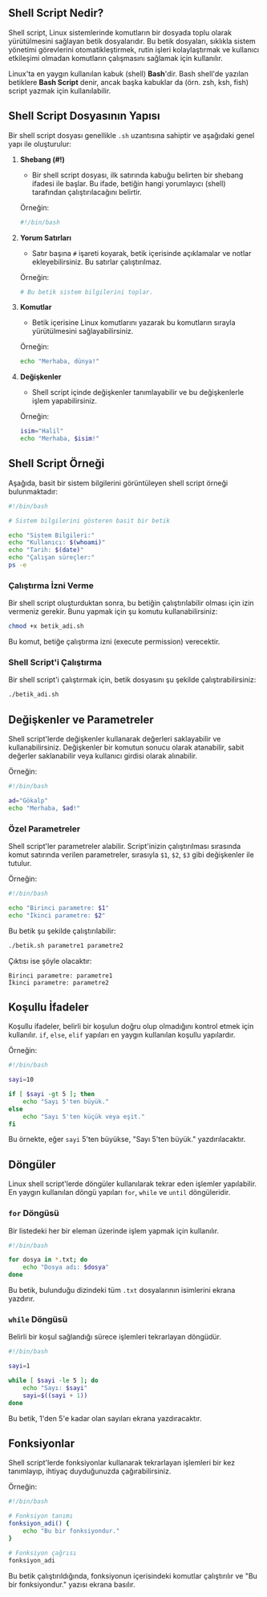 ## Shell Script Nedir?

Shell script, Linux sistemlerinde komutların bir dosyada toplu olarak yürütülmesini sağlayan betik dosyalarıdır. Bu betik dosyaları, sıklıkla sistem yönetimi görevlerini otomatikleştirmek, rutin işleri kolaylaştırmak ve kullanıcı etkileşimi olmadan komutların çalışmasını sağlamak için kullanılır.

Linux'ta en yaygın kullanılan kabuk (shell) **Bash**'dir. Bash shell'de yazılan betiklere **Bash Script** denir, ancak başka kabuklar da (örn. zsh, ksh, fish) script yazmak için kullanılabilir.

## Shell Script Dosyasının Yapısı

Bir shell script dosyası genellikle `.sh` uzantısına sahiptir ve aşağıdaki genel yapı ile oluşturulur:

1. **Shebang (#!)**
   - Bir shell script dosyası, ilk satırında kabuğu belirten bir shebang ifadesi ile başlar. Bu ifade, betiğin hangi yorumlayıcı (shell) tarafından çalıştırılacağını belirtir.
   
   Örneğin:
   ```bash
   #!/bin/bash
   ```

2. **Yorum Satırları**
   - Satır başına `#` işareti koyarak, betik içerisinde açıklamalar ve notlar ekleyebilirsiniz. Bu satırlar çalıştırılmaz.
   
   Örneğin:
   ```bash
   # Bu betik sistem bilgilerini toplar.
   ```

3. **Komutlar**
   - Betik içerisine Linux komutlarını yazarak bu komutların sırayla yürütülmesini sağlayabilirsiniz.

   Örneğin:
   ```bash
   echo "Merhaba, dünya!"
   ```

4. **Değişkenler**
   - Shell script içinde değişkenler tanımlayabilir ve bu değişkenlerle işlem yapabilirsiniz.
   
   Örneğin:
   ```bash
   isim="Halil"
   echo "Merhaba, $isim!"
   ```

## Shell Script Örneği

Aşağıda, basit bir sistem bilgilerini görüntüleyen shell script örneği bulunmaktadır:

```bash
#!/bin/bash

# Sistem bilgilerini gösteren basit bir betik

echo "Sistem Bilgileri:"
echo "Kullanıcı: $(whoami)"
echo "Tarih: $(date)"
echo "Çalışan süreçler:"
ps -e
```

### Çalıştırma İzni Verme

Bir shell script oluşturduktan sonra, bu betiğin çalıştırılabilir olması için izin vermeniz gerekir. Bunu yapmak için şu komutu kullanabilirsiniz:

```bash
chmod +x betik_adi.sh
```

Bu komut, betiğe çalıştırma izni (execute permission) verecektir.

### Shell Script'i Çalıştırma

Bir shell script'i çalıştırmak için, betik dosyasını şu şekilde çalıştırabilirsiniz:

```bash
./betik_adi.sh
```

## Değişkenler ve Parametreler

Shell script'lerde değişkenler kullanarak değerleri saklayabilir ve kullanabilirsiniz. Değişkenler bir komutun sonucu olarak atanabilir, sabit değerler saklanabilir veya kullanıcı girdisi olarak alınabilir.

Örneğin:

```bash
#!/bin/bash

ad="Gökalp"
echo "Merhaba, $ad!"
```

### Özel Parametreler

Shell script'ler parametreler alabilir. Script'inizin çalıştırılması sırasında komut satırında verilen parametreler, sırasıyla `$1`, `$2`, `$3` gibi değişkenler ile tutulur.

Örneğin:

```bash
#!/bin/bash

echo "Birinci parametre: $1"
echo "İkinci parametre: $2"
```

Bu betik şu şekilde çalıştırılabilir:

```bash
./betik.sh parametre1 parametre2
```

Çıktısı ise şöyle olacaktır:

```
Birinci parametre: parametre1
İkinci parametre: parametre2
```

## Koşullu İfadeler

Koşullu ifadeler, belirli bir koşulun doğru olup olmadığını kontrol etmek için kullanılır. `if`, `else`, `elif` yapıları en yaygın kullanılan koşullu yapılardır.

Örneğin:

```bash
#!/bin/bash

sayi=10

if [ $sayi -gt 5 ]; then
    echo "Sayı 5'ten büyük."
else
    echo "Sayı 5'ten küçük veya eşit."
fi
```

Bu örnekte, eğer `sayi` 5'ten büyükse, "Sayı 5'ten büyük." yazdırılacaktır.

## Döngüler

Linux shell script'lerde döngüler kullanılarak tekrar eden işlemler yapılabilir. En yaygın kullanılan döngü yapıları `for`, `while` ve `until` döngüleridir.

### `for` Döngüsü

Bir listedeki her bir eleman üzerinde işlem yapmak için kullanılır.

```bash
#!/bin/bash

for dosya in *.txt; do
    echo "Dosya adı: $dosya"
done
```

Bu betik, bulunduğu dizindeki tüm `.txt` dosyalarının isimlerini ekrana yazdırır.

### `while` Döngüsü

Belirli bir koşul sağlandığı sürece işlemleri tekrarlayan döngüdür.

```bash
#!/bin/bash

sayi=1

while [ $sayi -le 5 ]; do
    echo "Sayı: $sayi"
    sayi=$((sayi + 1))
done
```

Bu betik, 1'den 5'e kadar olan sayıları ekrana yazdıracaktır.

## Fonksiyonlar

Shell script'lerde fonksiyonlar kullanarak tekrarlayan işlemleri bir kez tanımlayıp, ihtiyaç duyduğunuzda çağırabilirsiniz.

Örneğin:

```bash
#!/bin/bash

# Fonksiyon tanımı
fonksiyon_adi() {
    echo "Bu bir fonksiyondur."
}

# Fonksiyon çağrısı
fonksiyon_adi
```

Bu betik çalıştırıldığında, fonksiyonun içerisindeki komutlar çalıştırılır ve "Bu bir fonksiyondur." yazısı ekrana basılır.

